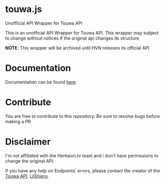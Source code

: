 # touwa.js
Unofficial API Wrapper for Touwa API

This is an unofficial API Wrapper for Touwa API. This wrapper may subject to change without notices if the original api changes its structure

**NOTE**: This wrapper will be archived until HVN releases its official API

# Documentation

Documentation can be found [here](https://touwajs.justapie.tk)

# Contribute

You are free to contribute to this repository. Be sure to resolve bugs before making a PR

# Disclaimer

I'm not affiliated with the Hentaivn.tv team and i don't have permissions to change the original API. 

If you have any help on Endpoints' errors, please contact the creator of the [Touwa API](https://www.github.com/LilShieru/Touwa), [LilShieru](https://www.github.com/LilShieru).
